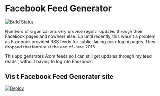# Facebook Feed Generator
[![Build Status](https://travis-ci.com/irfancharania/fb-feed-gen.svg?branch=master)](https://travis-ci.com/irfancharania/fb-feed-gen.svg?branch=master)

Numbers of organizations only provide regular updates through their Facebook pages and nowhere else. Up until recently, this wasn't a problem as Facebook provided RSS feeds for public-facing (non-login) pages. They dropped that feature at the end of June 2015.

This app generates Atom feeds so I can still get updates through my feed reader, without having to log into Facebook.

## Visit Facebook Feed Generator site
[![Deploy](https://www.herokucdn.com/deploy/button.svg)](https://heroku.com/deploy)
